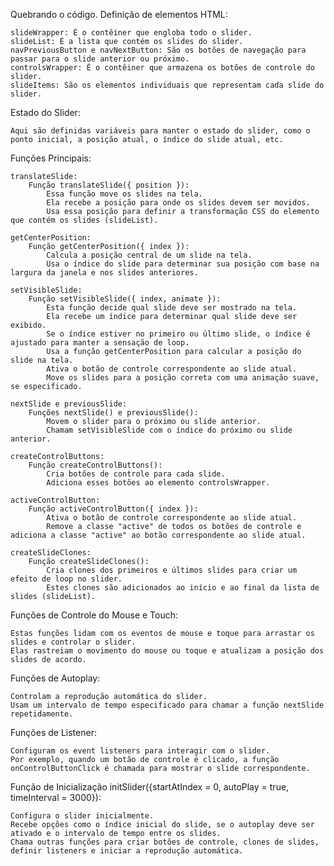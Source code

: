 Quebrando o código.
Definição de elementos HTML:

    slideWrapper: É o contêiner que engloba todo o slider.
    slideList: É a lista que contém os slides do slider.
    navPreviousButton e navNextButton: São os botões de navegação para passar para o slide anterior ou próximo.
    controlsWrapper: É o contêiner que armazena os botões de controle do slider.
    slideItems: São os elementos individuais que representam cada slide do slider.

Estado do Slider:

    Aqui são definidas variáveis para manter o estado do slider, como o ponto inicial, a posição atual, o índice do slide atual, etc.

Funções Principais:

    translateSlide:
        Função translateSlide({ position }):
            Essa função move os slides na tela.
            Ela recebe a posição para onde os slides devem ser movidos.
            Usa essa posição para definir a transformação CSS do elemento que contém os slides (slideList).

    getCenterPosition:
        Função getCenterPosition({ index }):
            Calcula a posição central de um slide na tela.
            Usa o índice do slide para determinar sua posição com base na largura da janela e nos slides anteriores.

    setVisibleSlide:
        Função setVisibleSlide({ index, animate }):
            Esta função decide qual slide deve ser mostrado na tela.
            Ela recebe um índice para determinar qual slide deve ser exibido.
            Se o índice estiver no primeiro ou último slide, o índice é ajustado para manter a sensação de loop.
            Usa a função getCenterPosition para calcular a posição do slide na tela.
            Ativa o botão de controle correspondente ao slide atual.
            Move os slides para a posição correta com uma animação suave, se especificado.

    nextSlide e previousSlide:
        Funções nextSlide() e previousSlide():
            Movem o slider para o próximo ou slide anterior.
            Chamam setVisibleSlide com o índice do próximo ou slide anterior.

    createControlButtons:
        Função createControlButtons():
            Cria botões de controle para cada slide.
            Adiciona esses botões ao elemento controlsWrapper.

    activeControlButton:
        Função activeControlButton({ index }):
            Ativa o botão de controle correspondente ao slide atual.
            Remove a classe "active" de todos os botões de controle e adiciona a classe "active" ao botão correspondente ao slide atual.

    createSlideClones:
        Função createSlideClones():
            Cria clones dos primeiros e últimos slides para criar um efeito de loop no slider.
            Estes clones são adicionados ao início e ao final da lista de slides (slideList).

Funções de Controle do Mouse e Touch:

    Estas funções lidam com os eventos de mouse e toque para arrastar os slides e controlar o slider.
    Elas rastreiam o movimento do mouse ou toque e atualizam a posição dos slides de acordo.

Funções de Autoplay:

    Controlam a reprodução automática do slider.
    Usam um intervalo de tempo especificado para chamar a função nextSlide repetidamente.

Funções de Listener:

    Configuram os event listeners para interagir com o slider.
    Por exemplo, quando um botão de controle é clicado, a função onControlButtonClick é chamada para mostrar o slide correspondente.

Função de Inicialização initSlider({startAtIndex = 0, autoPlay = true, timeInterval = 3000}):

    Configura o slider inicialmente.
    Recebe opções como o índice inicial do slide, se o autoplay deve ser ativado e o intervalo de tempo entre os slides.
    Chama outras funções para criar botões de controle, clones de slides, definir listeners e iniciar a reprodução automática.
